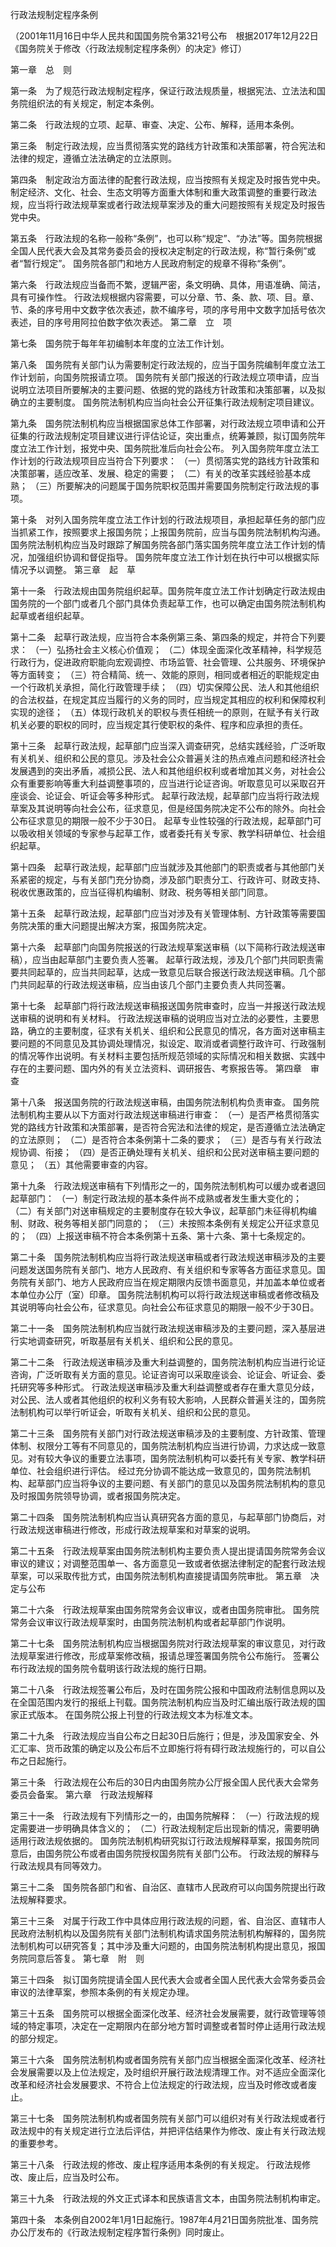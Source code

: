 行政法规制定程序条例

（2001年11月16日中华人民共和国国务院令第321号公布　根据2017年12月22日《国务院关于修改〈行政法规制定程序条例〉的决定》修订）

第一章　总　则

第一条　为了规范行政法规制定程序，保证行政法规质量，根据宪法、立法法和国务院组织法的有关规定，制定本条例。

第二条　行政法规的立项、起草、审查、决定、公布、解释，适用本条例。

第三条　制定行政法规，应当贯彻落实党的路线方针政策和决策部署，符合宪法和法律的规定，遵循立法法确定的立法原则。

第四条　制定政治方面法律的配套行政法规，应当按照有关规定及时报告党中央。
制定经济、文化、社会、生态文明等方面重大体制和重大政策调整的重要行政法规，应当将行政法规草案或者行政法规草案涉及的重大问题按照有关规定及时报告党中央。

第五条　行政法规的名称一般称“条例”，也可以称“规定”、“办法”等。国务院根据全国人民代表大会及其常务委员会的授权决定制定的行政法规，称“暂行条例”或者“暂行规定”。
国务院各部门和地方人民政府制定的规章不得称“条例”。

第六条　行政法规应当备而不繁，逻辑严密，条文明确、具体，用语准确、简洁，具有可操作性。
行政法规根据内容需要，可以分章、节、条、款、项、目。章、节、条的序号用中文数字依次表述，款不编序号，项的序号用中文数字加括号依次表述，目的序号用阿拉伯数字依次表述。
第二章　立　项

第七条　国务院于每年年初编制本年度的立法工作计划。

第八条　国务院有关部门认为需要制定行政法规的，应当于国务院编制年度立法工作计划前，向国务院报请立项。
国务院有关部门报送的行政法规立项申请，应当说明立法项目所要解决的主要问题、依据的党的路线方针政策和决策部署，以及拟确立的主要制度。
国务院法制机构应当向社会公开征集行政法规制定项目建议。

第九条　国务院法制机构应当根据国家总体工作部署，对行政法规立项申请和公开征集的行政法规制定项目建议进行评估论证，突出重点，统筹兼顾，拟订国务院年度立法工作计划，报党中央、国务院批准后向社会公布。
列入国务院年度立法工作计划的行政法规项目应当符合下列要求：
（一）贯彻落实党的路线方针政策和决策部署，适应改革、发展、稳定的需要；
（二）有关的改革实践经验基本成熟；
（三）所要解决的问题属于国务院职权范围并需要国务院制定行政法规的事项。

第十条　对列入国务院年度立法工作计划的行政法规项目，承担起草任务的部门应当抓紧工作，按照要求上报国务院；上报国务院前，应当与国务院法制机构沟通。
国务院法制机构应当及时跟踪了解国务院各部门落实国务院年度立法工作计划的情况，加强组织协调和督促指导。
国务院年度立法工作计划在执行中可以根据实际情况予以调整。
第三章　起　草

第十一条　行政法规由国务院组织起草。国务院年度立法工作计划确定行政法规由国务院的一个部门或者几个部门具体负责起草工作，也可以确定由国务院法制机构起草或者组织起草。

第十二条　起草行政法规，应当符合本条例第三条、第四条的规定，并符合下列要求：
（一）弘扬社会主义核心价值观；
（二）体现全面深化改革精神，科学规范行政行为，促进政府职能向宏观调控、市场监管、社会管理、公共服务、环境保护等方面转变；
（三）符合精简、统一、效能的原则，相同或者相近的职能规定由一个行政机关承担，简化行政管理手续；
（四）切实保障公民、法人和其他组织的合法权益，在规定其应当履行的义务的同时，应当规定其相应的权利和保障权利实现的途径；
（五）体现行政机关的职权与责任相统一的原则，在赋予有关行政机关必要的职权的同时，应当规定其行使职权的条件、程序和应承担的责任。

第十三条　起草行政法规，起草部门应当深入调查研究，总结实践经验，广泛听取有关机关、组织和公民的意见。涉及社会公众普遍关注的热点难点问题和经济社会发展遇到的突出矛盾，减损公民、法人和其他组织权利或者增加其义务，对社会公众有重要影响等重大利益调整事项的，应当进行论证咨询。听取意见可以采取召开座谈会、论证会、听证会等多种形式。
起草行政法规，起草部门应当将行政法规草案及其说明等向社会公布，征求意见，但是经国务院决定不公布的除外。向社会公布征求意见的期限一般不少于30日。
起草专业性较强的行政法规，起草部门可以吸收相关领域的专家参与起草工作，或者委托有关专家、教学科研单位、社会组织起草。

第十四条　起草行政法规，起草部门应当就涉及其他部门的职责或者与其他部门关系紧密的规定，与有关部门充分协商，涉及部门职责分工、行政许可、财政支持、税收优惠政策的，应当征得机构编制、财政、税务等相关部门同意。

第十五条　起草行政法规，起草部门应当对涉及有关管理体制、方针政策等需要国务院决策的重大问题提出解决方案，报国务院决定。

第十六条　起草部门向国务院报送的行政法规草案送审稿（以下简称行政法规送审稿），应当由起草部门主要负责人签署。
起草行政法规，涉及几个部门共同职责需要共同起草的，应当共同起草，达成一致意见后联合报送行政法规送审稿。几个部门共同起草的行政法规送审稿，应当由该几个部门主要负责人共同签署。

第十七条　起草部门将行政法规送审稿报送国务院审查时，应当一并报送行政法规送审稿的说明和有关材料。
行政法规送审稿的说明应当对立法的必要性，主要思路，确立的主要制度，征求有关机关、组织和公民意见的情况，各方面对送审稿主要问题的不同意见及其协调处理情况，拟设定、取消或者调整行政许可、行政强制的情况等作出说明。有关材料主要包括所规范领域的实际情况和相关数据、实践中存在的主要问题、国内外的有关立法资料、调研报告、考察报告等。
第四章　审　查

第十八条　报送国务院的行政法规送审稿，由国务院法制机构负责审查。
国务院法制机构主要从以下方面对行政法规送审稿进行审查：
（一）是否严格贯彻落实党的路线方针政策和决策部署，是否符合宪法和法律的规定，是否遵循立法法确定的立法原则；
（二）是否符合本条例第十二条的要求；
（三）是否与有关行政法规协调、衔接；
（四）是否正确处理有关机关、组织和公民对送审稿主要问题的意见；
（五）其他需要审查的内容。

第十九条　行政法规送审稿有下列情形之一的，国务院法制机构可以缓办或者退回起草部门：
（一）制定行政法规的基本条件尚不成熟或者发生重大变化的；
（二）有关部门对送审稿规定的主要制度存在较大争议，起草部门未征得机构编制、财政、税务等相关部门同意的；
（三）未按照本条例有关规定公开征求意见的；
（四）上报送审稿不符合本条例第十五条、第十六条、第十七条规定的。

第二十条　国务院法制机构应当将行政法规送审稿或者行政法规送审稿涉及的主要问题发送国务院有关部门、地方人民政府、有关组织和专家等各方面征求意见。国务院有关部门、地方人民政府应当在规定期限内反馈书面意见，并加盖本单位或者本单位办公厅（室）印章。
国务院法制机构可以将行政法规送审稿或者修改稿及其说明等向社会公布，征求意见。向社会公布征求意见的期限一般不少于30日。

第二十一条　国务院法制机构应当就行政法规送审稿涉及的主要问题，深入基层进行实地调查研究，听取基层有关机关、组织和公民的意见。

第二十二条　行政法规送审稿涉及重大利益调整的，国务院法制机构应当进行论证咨询，广泛听取有关方面的意见。论证咨询可以采取座谈会、论证会、听证会、委托研究等多种形式。
行政法规送审稿涉及重大利益调整或者存在重大意见分歧，对公民、法人或者其他组织的权利义务有较大影响，人民群众普遍关注的，国务院法制机构可以举行听证会，听取有关机关、组织和公民的意见。

第二十三条　国务院有关部门对行政法规送审稿涉及的主要制度、方针政策、管理体制、权限分工等有不同意见的，国务院法制机构应当进行协调，力求达成一致意见。对有较大争议的重要立法事项，国务院法制机构可以委托有关专家、教学科研单位、社会组织进行评估。
经过充分协调不能达成一致意见的，国务院法制机构、起草部门应当将争议的主要问题、有关部门的意见以及国务院法制机构的意见及时报国务院领导协调，或者报国务院决定。

第二十四条　国务院法制机构应当认真研究各方面的意见，与起草部门协商后，对行政法规送审稿进行修改，形成行政法规草案和对草案的说明。

第二十五条　行政法规草案由国务院法制机构主要负责人提出提请国务院常务会议审议的建议；对调整范围单一、各方面意见一致或者依据法律制定的配套行政法规草案，可以采取传批方式，由国务院法制机构直接提请国务院审批。
第五章　决定与公布


第二十六条　行政法规草案由国务院常务会议审议，或者由国务院审批。
国务院常务会议审议行政法规草案时，由国务院法制机构或者起草部门作说明。

第二十七条　国务院法制机构应当根据国务院对行政法规草案的审议意见，对行政法规草案进行修改，形成草案修改稿，报请总理签署国务院令公布施行。
签署公布行政法规的国务院令载明该行政法规的施行日期。

第二十八条　行政法规签署公布后，及时在国务院公报和中国政府法制信息网以及在全国范围内发行的报纸上刊载。国务院法制机构应当及时汇编出版行政法规的国家正式版本。
在国务院公报上刊登的行政法规文本为标准文本。

第二十九条　行政法规应当自公布之日起30日后施行；但是，涉及国家安全、外汇汇率、货币政策的确定以及公布后不立即施行将有碍行政法规施行的，可以自公布之日起施行。

第三十条　行政法规在公布后的30日内由国务院办公厅报全国人民代表大会常务委员会备案。
第六章　行政法规解释


第三十一条　行政法规有下列情形之一的，由国务院解释：
（一）行政法规的规定需要进一步明确具体含义的；
（二）行政法规制定后出现新的情况，需要明确适用行政法规依据的。
国务院法制机构研究拟订行政法规解释草案，报国务院同意后，由国务院公布或者由国务院授权国务院有关部门公布。
行政法规的解释与行政法规具有同等效力。

第三十二条　国务院各部门和省、自治区、直辖市人民政府可以向国务院提出行政法规解释要求。

第三十三条　对属于行政工作中具体应用行政法规的问题，省、自治区、直辖市人民政府法制机构以及国务院有关部门法制机构请求国务院法制机构解释的，国务院法制机构可以研究答复；其中涉及重大问题的，由国务院法制机构提出意见，报国务院同意后答复。
第七章　附　则

第三十四条　拟订国务院提请全国人民代表大会或者全国人民代表大会常务委员会审议的法律草案，参照本条例的有关规定办理。

第三十五条　国务院可以根据全面深化改革、经济社会发展需要，就行政管理等领域的特定事项，决定在一定期限内在部分地方暂时调整或者暂时停止适用行政法规的部分规定。

第三十六条　国务院法制机构或者国务院有关部门应当根据全面深化改革、经济社会发展需要以及上位法规定，及时组织开展行政法规清理工作。对不适应全面深化改革和经济社会发展要求、不符合上位法规定的行政法规，应当及时修改或者废止。

第三十七条　国务院法制机构或者国务院有关部门可以组织对有关行政法规或者行政法规中的有关规定进行立法后评估，并把评估结果作为修改、废止有关行政法规的重要参考。

第三十八条　行政法规的修改、废止程序适用本条例的有关规定。
行政法规修改、废止后，应当及时公布。

第三十九条　行政法规的外文正式译本和民族语言文本，由国务院法制机构审定。

第四十条　本条例自2002年1月1日起施行。1987年4月21日国务院批准、国务院办公厅发布的《行政法规制定程序暂行条例》同时废止。